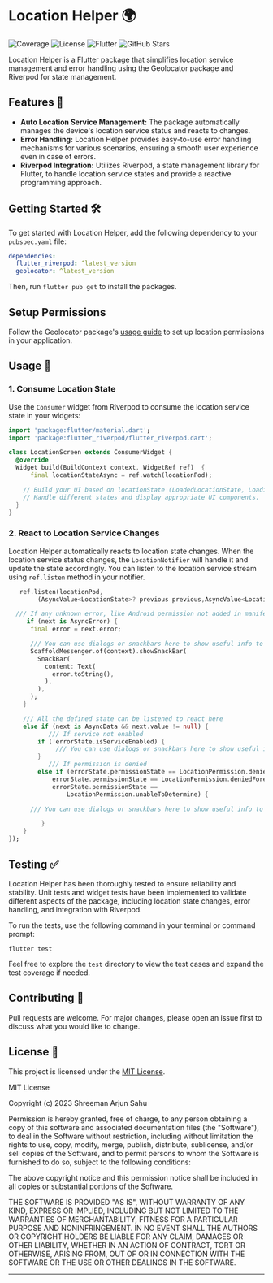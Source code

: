 # Location Helper 🌍
![Coverage](https://img.shields.io/badge/coverage-100%25-brightgreen.svg)
![License](https://img.shields.io/badge/license-MIT-green.svg)
![Flutter](https://img.shields.io/badge/flutter-%5E3.0.0-blue.svg)
![GitHub Stars](https://img.shields.io/github/stars/Shreemanarjun/location_helper.svg?style=social)

Location Helper is a Flutter package that simplifies location service management and error handling using the Geolocator package and Riverpod for state management.

## Features 🚀

- **Auto Location Service Management:** The package automatically manages the device's location service status and reacts to changes.
- **Error Handling:** Location Helper provides easy-to-use error handling mechanisms for various scenarios, ensuring a smooth user experience even in case of errors.
- **Riverpod Integration:** Utilizes Riverpod, a state management library for Flutter, to handle location service states and provide a reactive programming approach.

## Getting Started 🛠️

To get started with Location Helper, add the following dependency to your `pubspec.yaml` file:

```yaml
dependencies:
  flutter_riverpod: ^latest_version
  geolocator: ^latest_version
```

Then, run `flutter pub get` to install the packages.

## Setup Permissions

Follow the Geolocator package's [usage guide](https://pub.dev/packages/geolocator#usage) to set up location permissions in your application.

## Usage 🎉

### 1. Consume Location State

Use the `Consumer` widget from Riverpod to consume the location service state in your widgets:

```dart
import 'package:flutter/material.dart';
import 'package:flutter_riverpod/flutter_riverpod.dart';

class LocationScreen extends ConsumerWidget {
  @override
  Widget build(BuildContext context, WidgetRef ref)  {
      final locationStateAsync = ref.watch(locationPod);

    // Build your UI based on locationState (LoadedLocationState, LoadingLocationState, LocationErrorState, etc.)
    // Handle different states and display appropriate UI components.
  }
}
```

### 2. React to Location Service Changes

Location Helper automatically reacts to location state changes. When the location service status changes, the `LocationNotifier` will handle it and update the state accordingly. You can listen to the location service stream using `ref.listen` method in your notifier.

```dart
   ref.listen(locationPod,
        (AsyncValue<LocationState>? previous previous,AsyncValue<LocationState> previous next){

  /// If any unknown error, like Android permission not added in manifest or in info.plist in iOS        
     if (next is AsyncError) {
      final error = next.error;

      /// You can use dialogs or snackbars here to show useful info to the user
      ScaffoldMessenger.of(context).showSnackBar(
        SnackBar(
          content: Text(
            error.toString(),
          ),
        ),
      );
    }

    /// All the defined state can be listened to react here
    else if (next is AsyncData && next.value != null) {
           /// If service not enabled
        if (!errorState.isServiceEnabled) {
             /// You can use dialogs or snackbars here to show useful info to the user
        }
           /// If permission is denied
        else if (errorState.permissionState == LocationPermission.denied ||
            errorState.permissionState == LocationPermission.deniedForever ||
            errorState.permissionState ==
                LocationPermission.unableToDetermine) {

      /// You can use dialogs or snackbars here to show useful info to the user

         }
    }
});

```

## Testing ✅

Location Helper has been thoroughly tested to ensure reliability and stability. Unit tests and widget tests have been implemented to validate different aspects of the package, including location state changes, error handling, and integration with Riverpod.

To run the tests, use the following command in your terminal or command prompt:

```
flutter test
```

Feel free to explore the `test` directory to view the test cases and expand the test coverage if needed.

## Contributing 🤝

Pull requests are welcome. For major changes, please open an issue first to discuss what you would like to change.

## License 📄
 This project is licensed under the [MIT License](LICENSE).


 MIT License

Copyright (c) 2023 Shreeman Arjun Sahu

Permission is hereby granted, free of charge, to any person obtaining a copy
of this software and associated documentation files (the "Software"), to deal
in the Software without restriction, including without limitation the rights
to use, copy, modify, merge, publish, distribute, sublicense, and/or sell
copies of the Software, and to permit persons to whom the Software is
furnished to do so, subject to the following conditions:

The above copyright notice and this permission notice shall be included in all
copies or substantial portions of the Software.

THE SOFTWARE IS PROVIDED "AS IS", WITHOUT WARRANTY OF ANY KIND, EXPRESS OR
IMPLIED, INCLUDING BUT NOT LIMITED TO THE WARRANTIES OF MERCHANTABILITY,
FITNESS FOR A PARTICULAR PURPOSE AND NONINFRINGEMENT. IN NO EVENT SHALL THE
AUTHORS OR COPYRIGHT HOLDERS BE LIABLE FOR ANY CLAIM, DAMAGES OR OTHER
LIABILITY, WHETHER IN AN ACTION OF CONTRACT, TORT OR OTHERWISE, ARISING FROM,
OUT OF OR IN CONNECTION WITH THE SOFTWARE OR THE USE OR OTHER DEALINGS IN THE
SOFTWARE.

---

